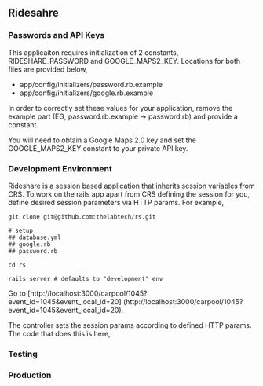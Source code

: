 ## Ridesahre

### Passwords and API Keys
This applicaiton requires initialization of 2 constants, RIDESHARE_PASSWORD
and GOOGLE_MAPS2_KEY. Locations for both files are provided below,  
* app/config/initializers/password.rb.example  
* app/config/initializers/google.rb.example  

In order to correctly set these values for your application, remove the
example part (EG, password.rb.example -> password.rb) and provide a
constant.  
  
You will need to obtain a Google Maps 2.0 key and set the GOOGLE_MAPS2_KEY
constant to your private API key.

### Development Environment
Rideshare is a session based application that inherits session variables from 
CRS. To work on the rails app apart from CRS defining the session for you, 
define desired session parameters via HTTP params. For example, 
    
    git clone git@github.com:thelabtech/rs.git
    
    # setup 
    ## database.yml
    ## google.rb
    ## password.rb
    
    cd rs
    
    rails server # defaults to "development" env
    
Go to [http://localhost:3000/carpool/1045?event_id=1045&event_local_id=20]
(http://localhost:3000/carpool/1045?event_id=1045&event_local_id=20).
    
The controller sets the session params according to defined HTTP params. The 
code that does this is here, 
    
### Testing

### Production 
